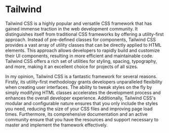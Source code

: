 # Tailwind


Tailwind CSS is a highly popular and versatile CSS framework that has gained immense traction in the web development community. It distinguishes itself from traditional CSS frameworks by offering a utility-first approach. Instead of pre-defined classes for components, Tailwind CSS provides a vast array of utility classes that can be directly applied to HTML elements. This approach allows developers to rapidly build and customize their UI components, resulting in more efficient and maintainable code. Tailwind CSS offers a rich set of utilities for styling, spacing, typography, and more, making it an excellent choice for projects of all sizes.

In my opinion, Tailwind CSS is a fantastic framework for several reasons. Firstly, its utility-first methodology grants developers unparalleled flexibility when creating user interfaces. The ability to tweak styles on the fly by simply modifying HTML classes accelerates the development process and enhances the overall developer experience. Additionally, Tailwind CSS's modular and configurable nature ensures that you only include the styles you need, reducing the size of your CSS files and improving page load times. Furthermore, its comprehensive documentation and an active community ensure that you have the resources and support necessary to master and implement the framework effectively.
